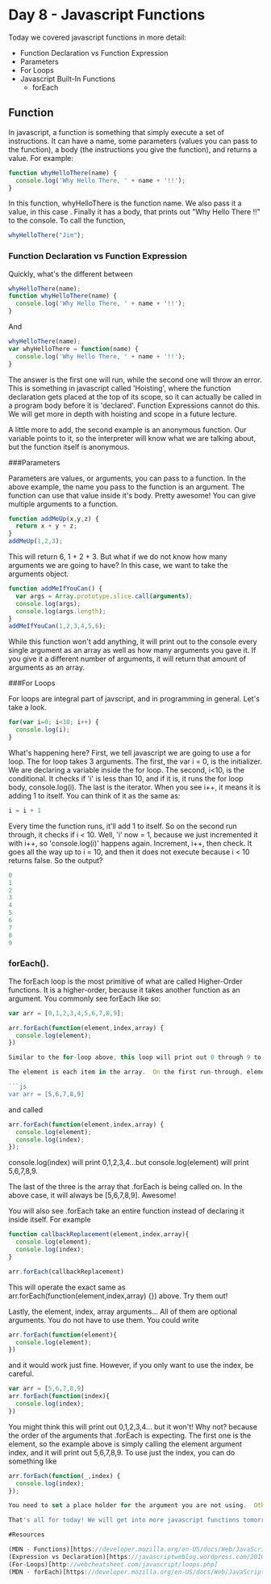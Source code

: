 # Day 8 - Javascript Functions

Today we covered javascript functions in more detail:

- Function Declaration vs Function Expression
- Parameters
- For Loops
- Javascript Built-In Functions
  - forEach

## Function

In javascript, a function is something that simply execute a set of instructions.  It can have a name, some parameters (values you can pass to the function), a body (the instructions you give the function), and returns a value. For example:

```js
function whyHelloThere(name) {
  console.log('Why Hello There, ' + name + '!!');
}
```
In this function, whyHelloThere is the function name. We also pass it a value, in this case <name>.  Finally it has a body, that prints out "Why Hello There <name>!!" to the console. To call the function,

```js
whyHelloThere("Jim");
```

### Function Declaration vs Function Expression

Quickly, what's the different between

```js
whyHelloThere(name);
function whyHelloThere(name) {
  console.log('Why Hello There, ' + name + '!!');
}
```

And

```js
whyHelloThere(name);
var whyHelloThere = function(name) {
  console.log('Why Hello There, ' + name + '!!');
}
```

The answer is the first one will run, while the second one will throw an error.  This is something in javascript called 'Hoisting', where the function declaration gets placed at the top of its scope, so it can actually be called in a program body before it is 'declared'.  Function Expressions cannot do this. We will get more in depth with hoisting and scope in a future lecture.

A little more to add, the second example is an anonymous function.  Our variable points to it, so the interpreter will know what we are talking about, but the function itself is anonymous.

###Parameters

Parameters are values, or arguments, you can pass to a function. In the above example, the name you pass to the function is an argument.  The function can use that value inside it's body.  Pretty awesome! You can give multiple arguments to a function.

```js
function addMeUp(x,y,z) {
  return x + y + z;
}
addMeUp(1,2,3);
```

This will return 6, 1 + 2 + 3.  But what if we do not know how many arguments we are going to have?  In this case, we want to take the arguments object.
```js
function addMeIfYouCan() {
  var args = Array.prototype.slice.call(arguments);
  console.log(args);
  console.log(args.length);
}
addMeIfYouCan(1,2,3,4,5,6);
```

While this function won't add anything, it will print out to the console every single argument as an array as well as how many arguments you gave it. If you give it a different number of arguments, it will return that amount of arguments as an array.

###For Loops

For loops are integral part of javscript, and in programming in general.  Let's take a look.

```js
for(var i=0; i<10; i++) {
  console.log(i);
}
```
What's happening here? First, we tell javascript we are going to use a for loop.  The for loop takes 3 arguments. The first, the var i = 0, is the initializer.  We are declaring a variable inside the for loop. The second, i<10, is the conditional.  It checks if 'i' is less than 10, and if it is, it runs the for loop body, console.log(i).  The last is the iterator.  When you see i++, it means it is adding 1 to itself.  You can think of it as the same as:

```js
i = i + 1
```

Every time the function runs, it'll add 1 to itself.  So on the second run through, it checks if i < 10.  Well, 'i' now = 1, because we just incremented it with i++, so 'console.log(i)' happens again.  Increment, i++, then check.  It goes all the way up to i = 10, and then it does not execute because i < 10 returns false. So the output?

```js
0
1
2
3
4
5
6
7
8
9
```

### forEach().

The forEach loop is the most primitive of what are called Higher-Order functions.  It is a higher-order, because it takes another function as an argument.  You commonly see forEach like so:

```js
var arr = [0,1,2,3,4,5,6,7,8,9];

arr.forEach(function(element,index,array) {
  console.log(element);
})

Similar to the for-loop above, this loop will print out 0 through 9 to the console. This method however, is called on an array. The forEach loop takes a callback, which is just another function it is waiting on, and that function can have three arguments: the element, the index, and array.

The element is each item in the array.  On the first run-through, element === 0, then 1, 2..etc.  The index is the array-based location of the element.  In this case, it will be the exact same as the element, but if we changed the array to

```js
var arr = [5,6,7,8,9]
```
and called

```js
arr.forEach(function(element,index,array) {
  console.log(element);
  console.log(index);
});
```

console.log(index) will print 0,1,2,3,4...but console.log(element) will print 5,6,7,8,9.

The last of the three is the array that .forEach is being called on. In the above case, it will always be [5,6,7,8,9].  Awesome!

You will also see .forEach take an entire function instead of declaring it inside itself. For example

```js
function callbackReplacement(element,index,array){
  console.log(element);
  console.log(index);
}

arr.forEach(callbackReplacement)
```

This will operate the exact same as arr.forEach(function(element,index,array) {}) above.  Try them out!

Lastly, the element, index, array arguments... All of them are optional arguments.  You do not have to use them. You could write

```js
arr.forEach(function(element){
  console.log(element);
})
```

and it would work just fine.  However, if you only want to use the index, be careful.

```js
var arr = [5,6,7,8,9]
arr.forEach(function(index){
  console.log(index);
})
```

You might think this will print out 0,1,2,3,4... but it won't! Why not? because the order of the arguments that .forEach is expecting.  The first one is the element, so the example above is simply calling the element argument index, and it will print out 5,6,7,8,9. To use just the index, you can do something like

```js
arr.forEach(function(_,index) {
  console.log(index);
});

You need to set a place holder for the argument you are not using.  Otherwise, javascript will expect that you want to use the element.

That's all for today! We will get into more javascript functions tomorrow. Happy coding!!

#Resources

(MDN - Functions)[https://developer.mozilla.org/en-US/docs/Web/JavaScript/Reference/Functions]
(Expression vs Declaration)[https://javascriptweblog.wordpress.com/2010/07/06/function-declarations-vs-function-expressions/]
(For-Loops)[http://webcheatsheet.com/javascript/loops.php]
(MDN - forEach)[https://developer.mozilla.org/en-US/docs/Web/JavaScript/Reference/Global_Objects/Array/forEach]


